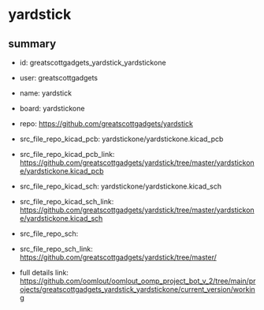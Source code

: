 # yardstick
 
## summary 
* id: greatscottgadgets_yardstick_yardstickone
* user: greatscottgadgets
* name: yardstick
* board: yardstickone
* repo: https://github.com/greatscottgadgets/yardstick
* src_file_repo_kicad_pcb: yardstickone/yardstickone.kicad_pcb
* src_file_repo_kicad_pcb_link: https://github.com/greatscottgadgets/yardstick/tree/master/yardstickone/yardstickone.kicad_pcb
* src_file_repo_kicad_sch: yardstickone/yardstickone.kicad_sch
* src_file_repo_kicad_sch_link: https://github.com/greatscottgadgets/yardstick/tree/master/yardstickone/yardstickone.kicad_sch

* src_file_repo_sch: 
* src_file_repo_sch_link: https://github.com/greatscottgadgets/yardstick/tree/master/
* full details link: https://github.com/oomlout/oomlout_oomp_project_bot_v_2/tree/main/projects/greatscottgadgets_yardstick_yardstickone/current_version/working  







